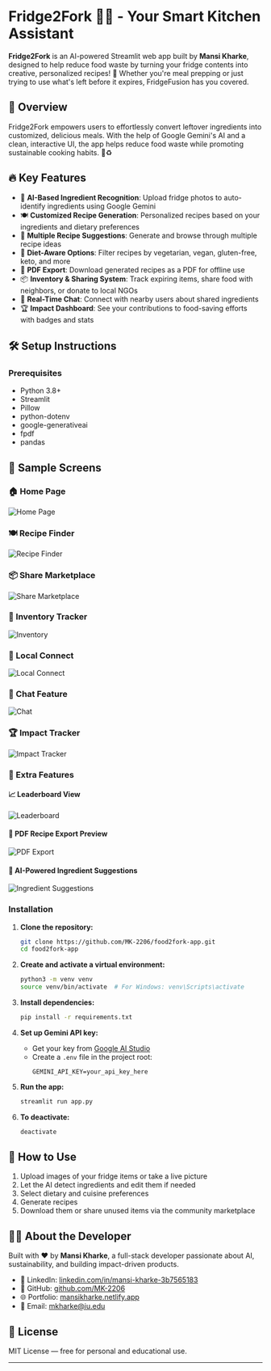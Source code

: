 # Fridge2Fork 🍳🥗 - Your Smart Kitchen Assistant

**Fridge2Fork** is an AI-powered Streamlit web app built by **Mansi Kharke**, designed to help reduce food waste by turning your fridge contents into creative, personalized recipes! 🚀 Whether you're meal prepping or just trying to use what's left before it expires, FridgeFusion has you covered.

## 🌟 Overview

Fridge2Fork  empowers users to effortlessly convert leftover ingredients into customized, delicious meals. With the help of Google Gemini's AI and a clean, interactive UI, the app helps reduce food waste while promoting sustainable cooking habits. 🌿♻️

## 🔥 Key Features

- 📸 **AI-Based Ingredient Recognition**: Upload fridge photos to auto-identify ingredients using Google Gemini
- 🍽️ **Customized Recipe Generation**: Personalized recipes based on your ingredients and dietary preferences
- 🍱 **Multiple Recipe Suggestions**: Generate and browse through multiple recipe ideas
- 🥗 **Diet-Aware Options**: Filter recipes by vegetarian, vegan, gluten-free, keto, and more
- 📄 **PDF Export**: Download generated recipes as a PDF for offline use
- 📦 **Inventory & Sharing System**: Track expiring items, share food with neighbors, or donate to local NGOs
- 💬 **Real-Time Chat**: Connect with nearby users about shared ingredients
- 🏆 **Impact Dashboard**: See your contributions to food-saving efforts with badges and stats

## 🛠️ Setup Instructions

### Prerequisites

- Python 3.8+
- Streamlit
- Pillow
- python-dotenv
- google-generativeai
- fpdf
- pandas


## 📸 Sample Screens

### 🏠 Home Page
![Home Page](assets/1.png)

### 🍽️ Recipe Finder
![Recipe Finder](assets/2.png)

### 📦 Share Marketplace
![Share Marketplace](assets/3.png)

### 🛒 Inventory Tracker
![Inventory](assets/4.png)

### 👥 Local Connect
![Local Connect](assets/5.png)

### 💬 Chat Feature
![Chat](assets/6.png)

### 🏆 Impact Tracker
![Impact Tracker](assets/9.png)

### 🌟 Extra Features

#### 📈 Leaderboard View
![Leaderboard](assets/7.png)

#### 🧾 PDF Recipe Export Preview
![PDF Export](assets/8.png)

#### 🧠 AI-Powered Ingredient Suggestions
![Ingredient Suggestions](assets/10.png)


### Installation

1. **Clone the repository:**
    ```bash
    git clone https://github.com/MK-2206/food2fork-app.git
    cd food2fork-app
    ```

2. **Create and activate a virtual environment:**
    ```bash
    python3 -m venv venv
    source venv/bin/activate  # For Windows: venv\Scripts\activate
    ```

3. **Install dependencies:**
    ```bash
    pip install -r requirements.txt
    ```

4. **Set up Gemini API key:**
    - Get your key from [Google AI Studio](https://aistudio.google.com/app/apikey)
    - Create a `.env` file in the project root:
      ```env
      GEMINI_API_KEY=your_api_key_here
      ```

5. **Run the app:**
    ```bash
    streamlit run app.py
    ```

6. **To deactivate:**
    ```bash
    deactivate
    ```

## 🚀 How to Use

1. Upload images of your fridge items or take a live picture
2. Let the AI detect ingredients and edit them if needed
3. Select dietary and cuisine preferences
4. Generate recipes
5. Download them or share unused items via the community marketplace

## 🙋‍♀️ About the Developer

Built with ❤️ by **Mansi Kharke**, a full-stack developer passionate about AI, sustainability, and building impact-driven products.

- 💼 LinkedIn: [linkedin.com/in/mansi-kharke-3b7565183](https://www.linkedin.com/in/mansi-kharke-3b7565183)
- 🐙 GitHub: [github.com/MK-2206](https://github.com/MK-2206)
- 🌐 Portfolio: [mansikharke.netlify.app](https://mansikharke.netlify.app)
- 📧 Email: [mkharke@iu.edu](mailto:mansikh.work@gmail.com)

## 📜 License

MIT License — free for personal and educational use.

---

